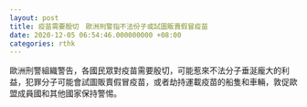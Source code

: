 ```yaml
---
layout: post
title: 疫苗需要殷切　歐洲刑警指不法份子或試圖販賣假冒疫苗
date: 2020-12-05 06:54:46.000000000 +08:00
categories: rthk
---
```


歐洲刑警組織警告，各國民眾對疫苗需要殷切，可能惹來不法分子垂涎龐大的利益，犯罪分子可能會試圖販賣假冒疫苗，或者劫持運載疫苗的船隻和車輛，敦促歐盟成員國和其他國家保持警惕。
